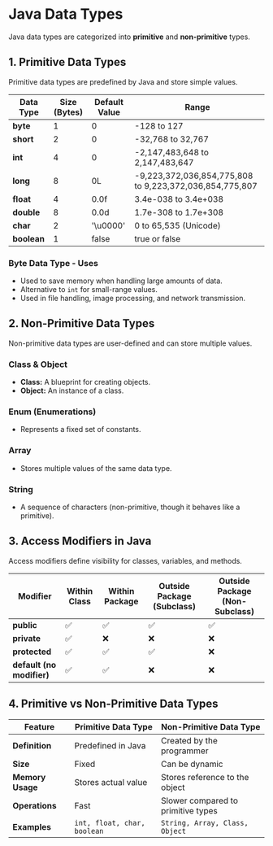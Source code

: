 # Java Data Types

Java data types are categorized into **primitive** and **non-primitive** types.

## 1. Primitive Data Types
Primitive data types are predefined by Java and store simple values.

| Data Type | Size (Bytes) | Default Value | Range |
|-----------|-------------|---------------|------------|
| **byte** | 1 | 0 | -128 to 127 |
| **short** | 2 | 0 | -32,768 to 32,767 |
| **int** | 4 | 0 | -2,147,483,648 to 2,147,483,647 |
| **long** | 8 | 0L | -9,223,372,036,854,775,808 to 9,223,372,036,854,775,807 |
| **float** | 4 | 0.0f | 3.4e-038 to 3.4e+038 | 
| **double** | 8 | 0.0d | 1.7e-308 to 1.7e+308 |
| **char** | 2 | '\u0000' | 0 to 65,535 (Unicode) |
| **boolean** | 1 | false | true or false |

### **Byte Data Type - Uses**
- Used to save memory when handling large amounts of data.
- Alternative to `int` for small-range values.
- Used in file handling, image processing, and network transmission.

## 2. Non-Primitive Data Types
Non-primitive data types are user-defined and can store multiple values.

### **Class & Object**
- **Class:** A blueprint for creating objects.
- **Object:** An instance of a class.

### **Enum (Enumerations)**
- Represents a fixed set of constants.

### **Array**
- Stores multiple values of the same data type.

### **String**
- A sequence of characters (non-primitive, though it behaves like a primitive).

## 3. Access Modifiers in Java
Access modifiers define visibility for classes, variables, and methods.

| Modifier | Within Class | Within Package | Outside Package (Subclass) | Outside Package (Non-Subclass) |
|----------|-------------|----------------|----------------------------|--------------------------------|
| **public** | ✅ | ✅ | ✅ | ✅ |
| **private** | ✅ | ❌ | ❌ | ❌ |
| **protected** | ✅ | ✅ | ✅ | ❌ |
| **default (no modifier)** | ✅ | ✅ | ❌ | ❌ |

## 4. Primitive vs Non-Primitive Data Types

| Feature | Primitive Data Type | Non-Primitive Data Type |
|---------|--------------------|----------------------|
| **Definition** | Predefined in Java | Created by the programmer |
| **Size** | Fixed | Can be dynamic |
| **Memory Usage** | Stores actual value | Stores reference to the object |
| **Operations** | Fast | Slower compared to primitive types |
| **Examples** | `int, float, char, boolean` | `String, Array, Class, Object` |

